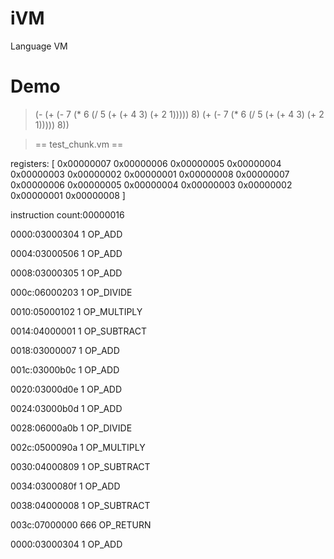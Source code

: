 # iVM
Language VM

# Demo

> (- (+ (- 7 (* 6 (/ 5 (+ (+ 4 3) (+ 2 1))))) 8) (+ (- 7 (* 6 (/ 5 (+ (+ 4 3) (+ 2 1))))) 8))

> == test_chunk.vm ==

registers: [ 0x00000007 0x00000006 0x00000005 0x00000004 0x00000003 0x00000002 0x00000001 0x00000008 0x00000007 0x00000006 0x00000005 0x00000004 0x00000003 0x00000002 0x00000001 0x00000008 ]

instruction count:00000016

0000:03000304    1 OP_ADD

0004:03000506    1 OP_ADD

0008:03000305    1 OP_ADD

000c:06000203    1 OP_DIVIDE

0010:05000102    1 OP_MULTIPLY

0014:04000001    1 OP_SUBTRACT

0018:03000007    1 OP_ADD

001c:03000b0c    1 OP_ADD

0020:03000d0e    1 OP_ADD

0024:03000b0d    1 OP_ADD

0028:06000a0b    1 OP_DIVIDE

002c:0500090a    1 OP_MULTIPLY

0030:04000809    1 OP_SUBTRACT

0034:0300080f    1 OP_ADD

0038:04000008    1 OP_SUBTRACT

003c:07000000  666 OP_RETURN

0000:03000304    1 OP_ADD
